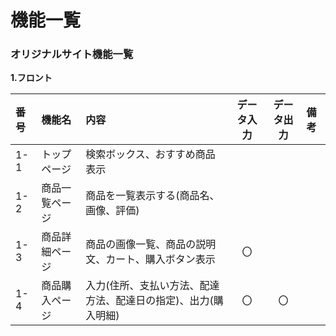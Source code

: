 # 機能一覧
### オリジナルサイト機能一覧
**1.フロント**

| 番号 | 機能名 | 内容 | データ入力 | データ出力 | 備考 |
| :--- | :--- | :--- | :---: | :---: | :--- |
| 1-1 | トップページ | 検索ボックス、おすすめ商品表示 | | | |
| 1-2 | 商品一覧ページ | 商品を一覧表示する(商品名、画像、評価) | | | |
| 1-3 | 商品詳細ページ | 商品の画像一覧、商品の説明文、カート、購入ボタン表示 | 〇 | | |
| 1-4 | 商品購入ページ | 入力(住所、支払い方法、配達方法、配達日の指定)、出力(購入明細) | 〇 | 〇 | |
